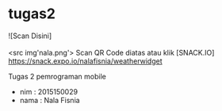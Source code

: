 # tugas2
![Scan Disini]<br><br><src img'nala.png'>
Scan QR Code diatas atau klik [SNACK.IO] https://snack.expo.io/nalafisnia/weatherwidget

Tugas 2 pemrograman mobile 
- nim  : 2015150029
- nama : Nala Fisnia
